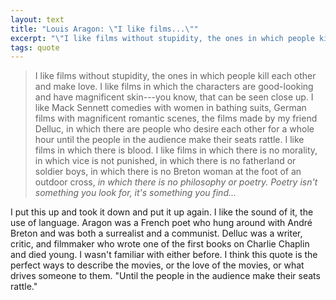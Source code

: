 ```yaml
---
layout: text
title: "Louis Aragon: \"I like films...\""
excerpt: "\"I like films without stupidity, the ones in which people kill each other and make love. I like films in which the characters are good-looking...\""
tags: quote
---
```

> I like films without stupidity, the ones in which people kill each other and make love. I like films in which the characters are good-looking and have magnificent skin---you know, that can be seen close up. I like Mack Sennett comedies with women in bathing suits, German films with magnificent romantic scenes, the films made by my friend Delluc, in which there are people who desire each other for a whole hour until the people in the audience make their seats rattle. I like films in which there is blood. I like films in which there is no morality, in which vice is not punished, in which there is no fatherland or soldier boys, in which there is no Breton woman at the foot of an outdoor cross, _in which there is no philosophy or poetry. Poetry isn't something you look for, it's something you find..._

I put this up and took it down and put it up again. I like the sound of it, the use of language. Aragon was a French poet who hung around with André Breton and was both a surrealist and a communist. Delluc was a writer, critic, and filmmaker who wrote one of the first books on Charlie Chaplin and died young. I wasn't familiar with either before. I think this quote is the perfect ways to describe the movies, or the love of the movies, or what drives someone to them. "Until the people in the audience make their seats rattle."
